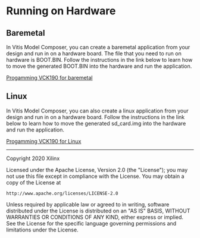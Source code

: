 # Running on Hardware

## Baremetal
In Vitis Model Composer, you can create a baremetal application from your design and run in on a hardware board. The file that you need to run on hardware is BOOT.BIN. Follow the instructions in the link below to learn how to move the generated BOOT.BIN into the hardware and run the application.

<a href="./baremetal/README.md"> Progamming VCK190 for baremetal</a>

## Linux
In Vitis Model Composer, you can also create a linux application from your design and run in on a hardware board. Follow the instructions in the link below to learn how to move the generated sd_card.img into the hardware and run the application.

<a href="./linux/README.md"> Progamming VCK190 for Linux</a>



--------------
Copyright 2020 Xilinx

Licensed under the Apache License, Version 2.0 (the "License");
you may not use this file except in compliance with the License.
You may obtain a copy of the License at

    http://www.apache.org/licenses/LICENSE-2.0

Unless required by applicable law or agreed to in writing, software
distributed under the License is distributed on an "AS IS" BASIS,
WITHOUT WARRANTIES OR CONDITIONS OF ANY KIND, either express or implied.
See the License for the specific language governing permissions and
limitations under the License.

